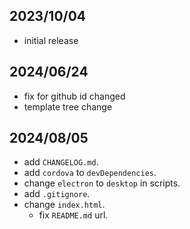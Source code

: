 
## 2023/10/04
- initial release

## 2024/06/24
- fix for github id changed
- template tree change

## 2024/08/05
- add `CHANGELOG.md`.
- add `cordova` to `devDependencies`.
- change `electron` to `desktop` in scripts.
- add `.gitignore`.
- change `index.html`.
  - fix `README.md` url.
